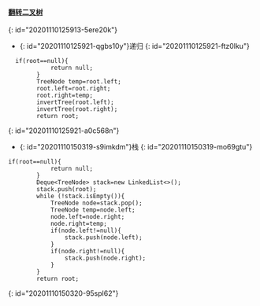 #### [翻转二叉树](https://leetcode-cn.com/problems/invert-binary-tree/)
{: id="20201110125913-5ere20k"}

* {: id="20201110125921-qgbs10y"}递归
{: id="20201110125921-ftz0lku"}

```
  if(root==null){
            return null;
        }
        TreeNode temp=root.left;
        root.left=root.right;
        root.right=temp;
        invertTree(root.left);
        invertTree(root.right);
        return root;
```
{: id="20201110125921-a0c568n"}

* {: id="20201110150319-s9imkdm"}栈
{: id="20201110150319-mo69gtu"}

```
if(root==null){
            return null;
        }
        Deque<TreeNode> stack=new LinkedList<>();
        stack.push(root);
        while (!stack.isEmpty()){
            TreeNode node=stack.pop();
            TreeNode temp=node.left;
            node.left=node.right;
            node.right=temp;
            if(node.left!=null){
                stack.push(node.left);
            }
            if(node.right!=null){
                stack.push(node.right);
            }
        }
        return root;
```
{: id="20201110150320-95spl62"}
